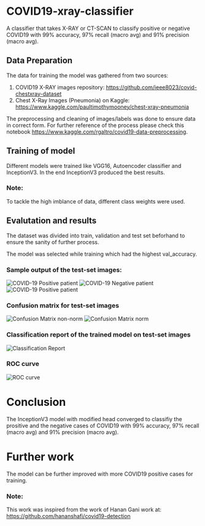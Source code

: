 # COVID19-xray-classifier
A classifier that takes X-RAY or CT-SCAN to classify positive or negative COVID19 with 99% accuracy, 97% recall (macro avg) and 91% precision (macro avg).

## Data Preparation
The data for training the model was gathered from two sources:
1. COVID19 X-RAY images repository: https://github.com/ieee8023/covid-chestxray-dataset
2. Chest X-Ray Images (Pneumonia) on Kaggle: https://www.kaggle.com/paultimothymooney/chest-xray-pneumonia

The preprocessing and cleaning of images/labels was done to ensure data in correct form. For further reference of the process please check this notebook https://www.kaggle.com/rgaltro/covid19-data-preprocessing.

## Training of model
Different models were trained like VGG16, Autoencoder classifier and InceptionV3. In the end InceptionV3 produced the best results.
### Note:
To tackle the high imblance of data, different class weights were used.

## Evalutation and results

The dataset was divided into train, validation and test set beforhand to ensure the sanity of further process. 

The model was selected while training which had the highest val_accuracy.

### Sample output of the test-set images:

![COVID-19 Positive patient](https://github.com/rohilrg/COVID19-xray-classifier/blob/master/helper_images/sample_output.png)
![COVID-19 Negative patient](https://github.com/rohilrg/COVID19-xray-classifier/blob/master/helper_images/sample_output2.png)
![COVID-19 Positive patient](https://github.com/rohilrg/COVID19-xray-classifier/blob/master/helper_images/sample_output_3.png)

### Confusion matrix for test-set images

![Confusion Matrix non-norm](https://github.com/rohilrg/COVID19-xray-classifier/blob/master/helper_images/Confusion_matrix_nonnor.png)
![Confusion Matrix norm](https://github.com/rohilrg/COVID19-xray-classifier/blob/master/helper_images/Confusion_matrix_nor.png.png)

### Classification report of the trained model on test-set images

![Classification Report](https://github.com/rohilrg/COVID19-xray-classifier/blob/master/helper_images/classification_report.png)

### ROC curve 

![ROC curve](https://github.com/rohilrg/COVID19-xray-classifier/blob/master/helper_images/roc_curve.png)

# Conclusion

The InceptionV3 model with modified head converged to classifiy the prositive and the negative cases of COVID19 with 99% accuracy, 97% recall (macro avg) and 91% precision (macro avg).

# Further work

The model can be further improved with more COVID19 positive cases for training.

### Note:
This work was inspired from the work of Hanan Gani work at: https://github.com/hananshafi/covid19-detection

